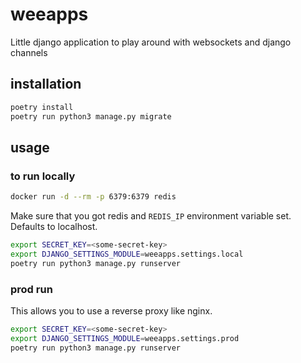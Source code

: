 # weeapps

Little django application to play around with websockets and django channels

## installation

```sh
poetry install
poetry run python3 manage.py migrate
```

## usage

### to run locally

```sh
docker run -d --rm -p 6379:6379 redis
```

Make sure that you got redis and `REDIS_IP` environment variable set.
Defaults to localhost.

```sh
export SECRET_KEY=<some-secret-key>
export DJANGO_SETTINGS_MODULE=weeapps.settings.local
poetry run python3 manage.py runserver
```

### prod run

This allows you to use a reverse proxy like nginx.

```sh
export SECRET_KEY=<some-secret-key>
export DJANGO_SETTINGS_MODULE=weeapps.settings.prod
poetry run python3 manage.py runserver
```
